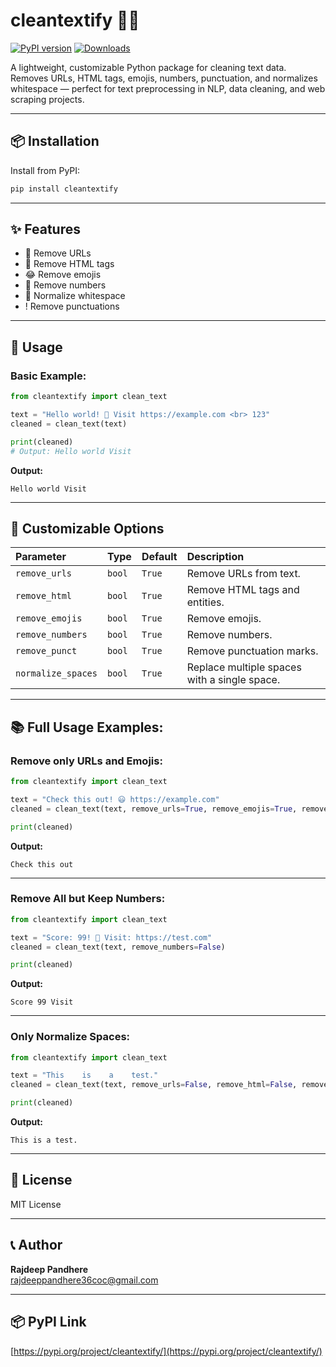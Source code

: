 # cleantextify 🧹✨

[![PyPI version](https://img.shields.io/pypi/v/cleantextify.svg)](https://pypi.org/project/cleantextify/)
[![Downloads](https://pepy.tech/badge/cleantextify)](https://pepy.tech/project/cleantextify)

A lightweight, customizable Python package for cleaning text data.  
Removes URLs, HTML tags, emojis, numbers, punctuation, and normalizes whitespace — perfect for text preprocessing in NLP, data cleaning, and web scraping projects.

---

## 📦 Installation

Install from PyPI:
```bash
pip install cleantextify
```

---

## ✨ Features

- 🚀 Remove URLs
- 🧼 Remove HTML tags
- 😂 Remove emojis
- 🔢 Remove numbers
- 📏 Normalize whitespace
- ! Remove punctuations

---

## 📖 Usage

### Basic Example:
```python
from cleantextify import clean_text

text = "Hello world! 🌟 Visit https://example.com <br> 123"
cleaned = clean_text(text)

print(cleaned)
# Output: Hello world Visit
```
**Output:**
```
Hello world Visit
```
---

## 🔧 Customizable Options

| Parameter         | Type    | Default | Description                                   |
|:-----------------|:--------|:----------|:------------------------------------------------|
| `remove_urls`     | `bool`  | `True`   | Remove URLs from text.                         |
| `remove_html`     | `bool`  | `True`   | Remove HTML tags and entities.                 |
| `remove_emojis`   | `bool`  | `True`   | Remove emojis.                                 |
| `remove_numbers`  | `bool`  | `True`   | Remove numbers.                                |
| `remove_punct`    | `bool`  | `True`   | Remove punctuation marks.                      |
| `normalize_spaces`| `bool`  | `True`   | Replace multiple spaces with a single space.   |

---

## 📚 Full Usage Examples:

### Remove only URLs and Emojis:
```python
from cleantextify import clean_text

text = "Check this out! 😃 https://example.com"
cleaned = clean_text(text, remove_urls=True, remove_emojis=True, remove_numbers=False, remove_punct=False, normalize_spaces=True)

print(cleaned)

```
**Output:**
```
Check this out
```

---
### Remove All but Keep Numbers:
```python
from cleantextify import clean_text

text = "Score: 99! 🎉 Visit: https://test.com"
cleaned = clean_text(text, remove_numbers=False)

print(cleaned)

```
**Output:**
```
Score 99 Visit
```
---

### Only Normalize Spaces:
```python
from cleantextify import clean_text

text = "This    is    a    test."
cleaned = clean_text(text, remove_urls=False, remove_html=False, remove_emojis=False, remove_numbers=False, remove_punct=False, normalize_spaces=True)

print(cleaned)

```
**Output:**
```
This is a test.
```
---



## 📜 License
MIT License

---

## 📞 Author
**Rajdeep Pandhere**  
[rajdeeppandhere36coc@gmail.com](mailto:rajdeeppandhere36coc@gmail.com)

---

## 📦 PyPI Link
[https://pypi.org/project/cleantextify/](https://pypi.org/project/cleantextify/)
